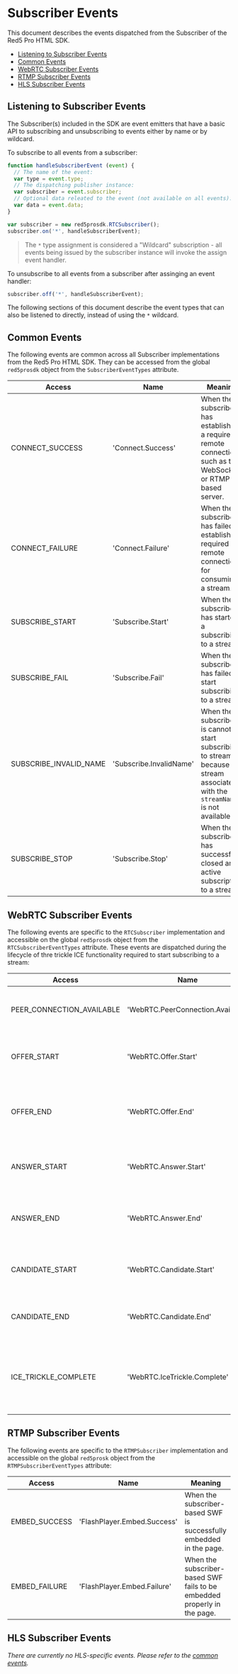 # Subscriber Events
This document describes the events dispatched from the Subscriber of the Red5 Pro HTML SDK.

* [Listening to Subscriber Events](#listening-to-subscriber-events)
* [Common Events](#common-events)
* [WebRTC Subscriber Events](#webrtc-subscriber-events)
* [RTMP Subscriber Events](#rtmp-subscriber-events)
* [HLS Subscriber Events](#hls-subscriber-events)

## Listening to Subscriber Events
The Subscriber(s) included in the SDK are event emitters that have a basic API to subscribing and unsubscribing to events either by name or by wildcard.

To subscribe to all events from a subscriber:

```js
function handleSubscriberEvent (event) {
  // The name of the event:
  var type = event.type;
  // The dispatching publisher instance:
  var subscriber = event.subscriber;
  // Optional data releated to the event (not available on all events):
  var data = event.data;
}

var subscriber = new red5prosdk.RTCSubscriber();
subscriber.on('*', handleSubscriberEvent);
```

> The `*` type assignment is considered a "Wildcard" subscription - all events being issued by the subscriber instance will invoke the assign event handler.

To unsubscribe to all events from a subscriber after assinging an event handler:

```js
subscriber.off('*', handleSubscriberEvent);
```

The following sections of this document describe the event types that can also be listened to directly, instead of using the `*` wildcard.

## Common Events
The following events are common across all Subscriber implementations from the Red5 Pro HTML SDK. They can be accessed from the global `red5prosdk` object from the `SubscriberEventTypes` attribute.

| Access | Name | Meaning |
| --- | --- | --- |
| CONNECT_SUCCESS | 'Connect.Success' | When the subscriber has established a required remote connection, such as to a WebSocket or RTMP-based server. |
| CONNECT_FAILURE | 'Connect.Failure' | When the subscriber has failed to establish a required remote connection for consuming a stream. |
| SUBSCRIBE_START | 'Subscribe.Start' | When the subscriber has started a subscribing to a stream. |
| SUBSCRIBE_FAIL | 'Subscribe.Fail' | When the subscriber has failed to start subscribing to a stream. |
| SUBSCRIBE_INVALID_NAME | 'Subscribe.InvalidName' | When the subscriber is cannot start subscribing to stream because a stream associated with the `streamName` is not available. |
| SUBSCRIBE_STOP | 'Subscribe.Stop' | When the subscriber has successfully closed an active subscription to a stream. |

## WebRTC Subscriber Events
The following events are specific to the `RTCSubscriber` implementation and accessible on the global `red5prosdk` object from the `RTCSubscriberEventTypes` attribute. These events are dispatched during the lifecycle of thre trickle ICE functionality required to start subscribing to a stream:

| Access | Name | Meaning |
| --- | --- | --- |
| PEER_CONNECTION_AVAILABLE | 'WebRTC.PeerConnection.Available' | When the negotation process has produced a valid `PeerConnection`. |
| OFFER_START | 'WebRTC.Offer.Start' | When the subscriber requests to start an offer on the `PeerConnection`. |
| OFFER_END | 'WebRTC.Offer.End' | When the subscriber has received a `SessionDescription` from a requested offer over the `PeerConnection`. |
| ANSWER_START | 'WebRTC.Answer.Start' | When the subscriber requests to send an answer on the `PeerConnection`. |
| ANSWER_END | 'WebRTC.Answer.End' | When the subscriber has received an answer (in form of a `MediaStream`) over the `PeerConnection`. |
| CANDIDATE_START | 'WebRTC.Candidate.Start' | When the subscriber requests to send a candidate on the `PeerConnection`. |
| CANDIDATE_END | 'WebRTC.Candidate.End' | When the subscriber has received a candidate over the `PeerConnection`. |
| ICE_TRICKLE_COMPLETE | 'WebRTC.IceTrickle.Complete' | When the negotaiton process (a.k.a. trickle) has completed and the subscriber will attempt at consuming a stream. |

## RTMP Subscriber Events
The following events are specific to the `RTMPSubscriber` implementation and accessible on the global `red5prosk` object from the `RTMPSubscriberEventTypes` attribute:

| Access | Name | Meaning |
| --- | --- | --- |
| EMBED_SUCCESS | 'FlashPlayer.Embed.Success' | When the subscriber-based SWF is successfully embedded in the page. |
| EMBED_FAILURE | 'FlashPlayer.Embed.Failure' | When the subscriber-based SWF fails to be embedded properly in the page. |

## HLS Subscriber Events
_There are currently no HLS-specific events. Please refer to the [common events](#common-events)._

